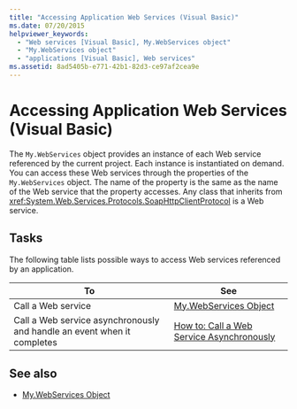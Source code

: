 ```yaml
---
title: "Accessing Application Web Services (Visual Basic)"
ms.date: 07/20/2015
helpviewer_keywords: 
  - "Web services [Visual Basic], My.WebServices object"
  - "My.WebServices object"
  - "applications [Visual Basic], Web services"
ms.assetid: 8ad5405b-e771-42b1-82d3-ce97af2cea9e
---
```

# Accessing Application Web Services (Visual Basic)
The `My.WebServices` object provides an instance of each Web service referenced by the current project. Each instance is instantiated on demand. You can access these Web services through the properties of the `My.WebServices` object. The name of the property is the same as the name of the Web service that the property accesses. Any class that inherits from <xref:System.Web.Services.Protocols.SoapHttpClientProtocol> is a Web service.  
  
## Tasks  
 The following table lists possible ways to access Web services referenced by an application.  
  
|To|See|  
|---|---|   
|Call a Web service|[My.WebServices Object](../../../visual-basic/language-reference/objects/my-webservices-object.md)|  
|Call a Web service asynchronously and handle an event when it completes|[How to: Call a Web Service Asynchronously](../../../visual-basic/developing-apps/programming/how-to-call-a-web-service-asynchronously.md)|  
  
## See also
- [My.WebServices Object](../../../visual-basic/language-reference/objects/my-webservices-object.md)
